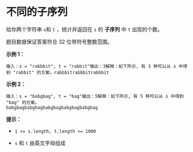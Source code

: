 # 不同的子序列

给你两个字符串 `s`和 `t` ，统计并返回在 `s` 的 **子序列** 中 `t` 出现的个数。

题目数据保证答案符合 32 位带符号整数范围。

**示例 1：**

```
输入：s = "rabbbit", t = "rabbit"输出：3解释：如下所示, 有 3 种可以从 s 中得到 "rabbit" 的方案。rabbbitrabbbitrabbbit
```

**示例 2：**

```
输入：s = "babgbag", t = "bag"输出：5解释：如下所示, 有 5 种可以从 s 中得到 "bag" 的方案。 
babgbagbabgbagbabgbagbabgbagbabgbag
```

**提示：**

*   `1 <= s.length, t.length <= 1000`

*   `s` 和 `t` 由英文字母组成
